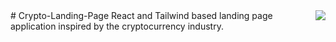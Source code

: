 <div style="display: flex; justify-content: center;">
  # Crypto-Landing-Page
  React and Tailwind based landing page application inspired by the cryptocurrency industry.
  <img src="https://i.ibb.co/9ZVbG7K/225748befd2fd366633d7cab86b44a6d.png">
</div>
